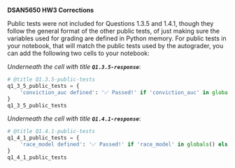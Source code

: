 **DSAN5650 HW3 Corrections**

Public tests were not included for Questions 1.3.5 and 1.4.1, though they follow the general format of the other public tests, of just making sure the variables used for grading are defined in Python memory. For public tests in your notebook, that will match the public tests used by the autograder, you can add the following two cells to your notebook:

*Underneath the cell with title **`Q1.3.5-response`***:

```py
# @title Q1.3.5-public-tests
q1_3_5_public_tests = {
    'conviction_auc defined': '✅ Passed!' if 'conviction_auc' in globals() else "🔲 No variable named 'conviction_auc' exists in Python memory",
}
q1_3_5_public_tests
```

*Underneath the cell with title **`Q1.4.1-response`***:

```py
# @title Q1.4.1-public-tests
q1_4_1_public_tests = {
    'race_model defined': '✅ Passed!' if 'race_model' in globals() else "🔲 No variable named 'race_model' exists in Python memory",
}
q1_4_1_public_tests
```
